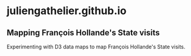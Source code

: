 juliengathelier.github.io
=========================

Mapping François Hollande's State visits
----------------------------------------

Experimenting with D3 data maps to map François Hollande's State visits. 

